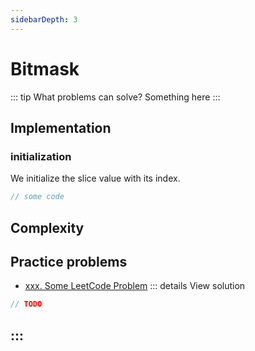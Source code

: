 ```yaml
---
sidebarDepth: 3
---
```

# Bitmask

::: tip What problems can solve?
Something here
:::



## Implementation 


### initialization

We initialize the slice value with its index. 

```go
// some code
```


## Complexity 

## Practice problems

* [xxx. Some LeetCode Problem](https://leetcode.com/problems/some-leetcode-problem/) 
::: details View solution

```go
// TODO
```
:::
---
